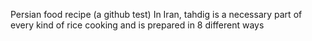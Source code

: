 Persian food recipe (a github test)
In Iran, tahdig is a necessary part of every kind of rice cooking and is prepared in 8 different ways
